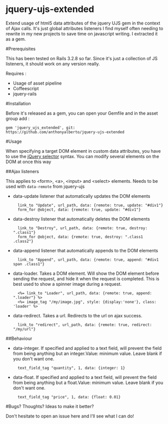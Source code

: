 jquery-ujs-extended
===================

Extend usage of html5 data attributes of the jquery UJS gem in the context of Ajax calls. 
It's just global attributes listeners I find myself often needing to rewrite in my new projects to save time on javascript writing. I extracted it as a gem.

#Prerequisites

This has been tested on Rails 3.2.8 so far. Since it's just a collection of JS listeners, it should work on any version really.

Requires :
- Usage of asset pipeline
- Coffeescript
- jquery-rails

#Installation

Before it's released as a gem, you can open your Gemfile and in the asset group add :

    gem 'jquery_ujs_extended', git: https://github.com/anthonyalberto/jquery-ujs-extended

#Usage

When specifying a target DOM element in custom data attributes, you have to use the [jQuery selector](http://api.jquery.com/category/selectors/) syntax. You can modify several elements on the DOM at once this way

##Ajax listeners

This applies to &lt;form&gt;, &lt;a&gt;, &lt;input&gt; and &lt;select&gt; elements. Needs to be used with `data-remote` from jquery-ujs

* data-update listener that automatically updates the DOM elements

        link_to "Update", url_path, data: {remote: true, update: "#div1"}
        form_for @object, data: {remote: true, update: "#div1"}
* data-destroy listener that automatically deletes the DOM elements

        link_to "Destroy", url_path, data: {remote: true, destroy: ".class1"}
        form_for @object, data: {remote: true, destroy: ".class1 .class2"}
* data-append listener that automatically appends to the DOM elements

        link_to "Append", url_path, data: {remote: true, append: "#div1 span .class1"}
* data-loader. Takes a DOM element. Will show the DOM element before sending the request, and hide it when the request is completed. This is best used to show a spinner image during a request.

        <%= link_to "Loader", url_path, data: {remote: true, append: ".loader"} %>
        <%= image_tag "/my/image.jpg", style: {display:'none'}, class: 'loader' %>
* data-redirect. Takes a url. Redirects to the url on ajax success.

        link_to "redirect", url_path, data: {remote: true, redirect: "/my/url"}

##Behaviour

* data-integer. If specified and applied to a text field, will prevent the field from being anything but an integer.Value: minimum value. Leave blank if you don't want one.

        text_field_tag "quantity", 1, data: {integer: 1}
* data-float. If specified and applied to a text field, will prevent the field from being anything but a float.Value: minimum value. Leave blank if you don't want one.

        text_field_tag "price", 1, data: {float: 0.01}


#Bugs? Thoughts? Ideas to make it better?

Don't hesitate to open an issue here and I'll see what I can do!
